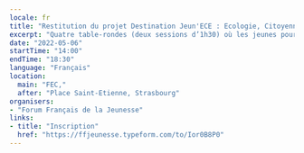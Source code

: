 ```yaml
---
locale: fr
title: "Restitution du projet Destination Jeun'ECE : Ecologie, Citoyenneté, Europe"
excerpt: "Quatre table-rondes (deux sessions d’1h30) où les jeunes pourront présenter à des décideurs européens, leurs propositions issues des ateliers organisés dans le cadre du projet Jeun'ECE pendant 2 mois dans quatre villes différentes."
date: "2022-05-06"
startTime: "14:00"
endTime: "18:30"
language: "Français"
location:
  main: "FEC,"
  after: "Place Saint-Etienne, Strasbourg"
organisers:
- "Forum Français de la Jeunesse"
links:
- title: "Inscription"
  href: "https://ffjeunesse.typeform.com/to/Ior0B8P0"
---
```

